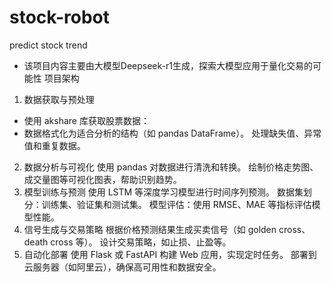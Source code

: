 # stock-robot
predict stock trend
- 该项目内容主要由大模型Deepseek-r1生成，探索大模型应用于量化交易的可能性
项目架构
1. 数据获取与预处理
- 使用 akshare 库获取股票数据：
- 数据格式化为适合分析的结构（如 pandas DataFrame）。
处理缺失值、异常值和重复数据。
2. 数据分析与可视化
使用 pandas 对数据进行清洗和转换。
绘制价格走势图、成交量图等可视化图表，帮助识别趋势。
3. 模型训练与预测
使用 LSTM 等深度学习模型进行时间序列预测。
数据集划分：训练集、验证集和测试集。
模型评估：使用 RMSE、MAE 等指标评估模型性能。
4. 信号生成与交易策略
根据价格预测结果生成买卖信号（如 golden cross、death cross 等）。
设计交易策略，如止损、止盈等。
5. 自动化部署
使用 Flask 或 FastAPI 构建 Web 应用，实现定时任务。
部署到云服务器（如阿里云），确保高可用性和数据安全。